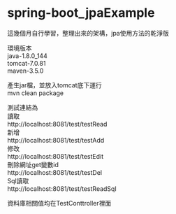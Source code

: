 # spring-boot_jpaExample
這幾個月自行學習，整理出來的架構，jpa使用方法的乾淨版


環境版本<br/>
java-1.8.0_144<br/>
tomcat-7.0.81<br/>
maven-3.5.0<br/>

產生jar檔，並放入tomcat底下運行<br/>
mvn clean package<br/>


測試連結為<br/>
讀取<br/>
http://localhost:8081/test/testRead<br/>
新增<br/>
http://localhost:8081/test/testAdd<br/>
修改<br/>
http://localhost:8081/test/testEdit<br/>
刪除網址get變數id<br/>
http://localhost:8081/test/testDel<br/>
Sql讀取<br/>
http://localhost:8081/test/testReadSql<br/>


資料庫相關值均在TestConttroller裡面

